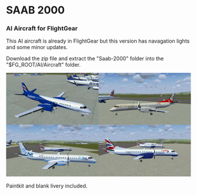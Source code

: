 # SAAB 2000
### AI Aircraft for FlightGear
This AI aircraft is already in FlightGear but this version has navagation lights and some minor updates.

Download the zip file and extract the "Saab-2000" folder into the "$FG_ROOT/AI/Aircraft" folder.

![SAAB 2000](screenshot/2000-1.jpg)

Paintkit and blank livery included.
